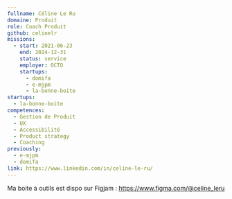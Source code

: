 ```yaml
---
fullname: Céline Le Ru
domaine: Produit
role: Coach Produit
github: celinelr
missions:
  - start: 2021-06-23
    end: 2024-12-31
    status: service
    employer: OCTO
    startups:
      - domifa
      - e-mjpm
      - la-bonne-boite
startups:
  - la-bonne-boite
competences:
  - Gestion de Produit
  - UX
  - Accessibilité
  - Product strategy
  - Coaching
previously:
  - e-mjpm
  - domifa
link: https://www.linkedin.com/in/celine-le-ru/
---
```

Ma boite à outils est dispo sur Figjam : https://www.figma.com/@celine_leru